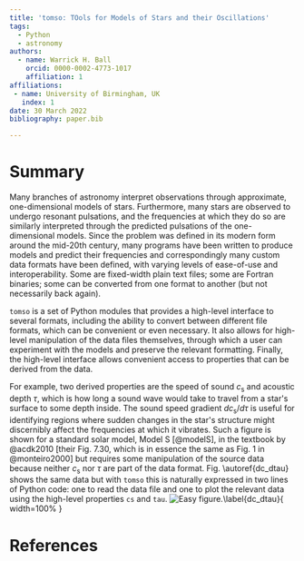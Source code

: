 ```yaml
---
title: 'tomso: TOols for Models of Stars and their Oscillations'
tags:
  - Python
  - astronomy
authors:
  - name: Warrick H. Ball
    orcid: 0000-0002-4773-1017
    affiliation: 1
affiliations:
 - name: University of Birmingham, UK
   index: 1
date: 30 March 2022
bibliography: paper.bib

---
```


# Summary

Many branches of astronomy interpret observations through approximate,
one-dimensional models of stars.  Furthermore, many stars are observed
to undergo resonant pulsations, and the frequencies at which they do
so are similarly interpreted through the predicted pulsations of the
one-dimensional models.  Since the problem was defined in its modern
form around the mid-20th century, many programs have been written to
produce models and predict their frequencies and correspondingly many
custom data formats have been defined, with varying levels of ease-of-use
and interoperability.  Some are fixed-width plain text files; some are
Fortran binaries; some can be converted from one format to another
(but not necessarily back again).

`tomso` is a set of Python modules that provides a high-level
interface to several formats, including the ability to convert between
different file formats, which can be convenient or even
necessary.  It also allows for high-level manipulation of the data
files themselves, through which a user can experiment with the models
and preserve the relevant formatting.  Finally, the high-level
interface allows convenient access to properties that can be derived
from the data.

For example, two derived properties are the speed of sound
$c_\mathrm{s}$ and acoustic depth $\tau$, which is how long a sound
wave would take to travel from a star's surface to some depth inside.
The sound speed gradient $dc_\mathrm{s}/d\tau$ is useful for
identifying regions where sudden changes in the star's structure might
discernibly affect the frequencies at which it vibrates.
Such a figure is shown for a standard solar model, Model S [@modelS],
in the textbook by @acdk2010 [their Fig. 7.30, which is in essence the
same as Fig. 1 in @monteiro2000] but requires some manipulation of the
source data because neither $c_\mathrm{s}$ nor $\tau$ are part of the
data format.  Fig. \autoref{dc_dtau} shows the same data but with
`tomso` this is naturally expressed in two lines of Python code: one
to read the data file and one to plot the relevant data using the
high-level properties `cs` and `tau`.  ![Easy
figure.\label{dc_dtau}](https://tomso.readthedocs.io/en/stable/index-1.hires.png){
width=100% }

# References
